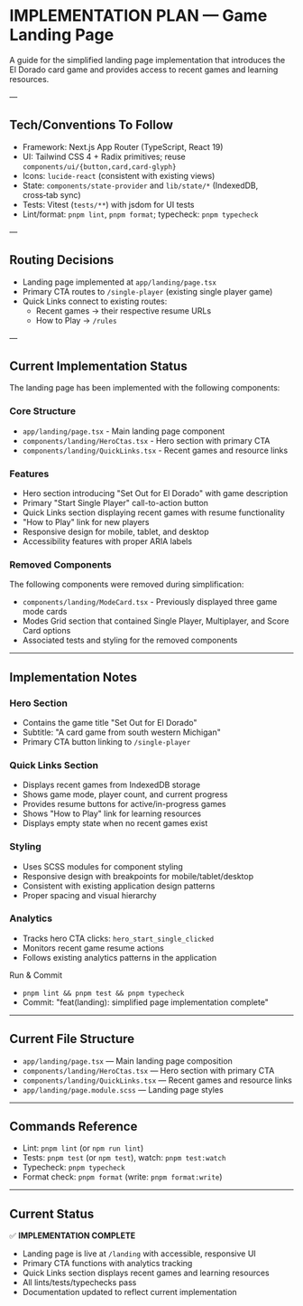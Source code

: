 # IMPLEMENTATION PLAN — Game Landing Page

A guide for the simplified landing page implementation that introduces the El Dorado card game and provides access to recent games and learning resources.

—

## Tech/Conventions To Follow

- Framework: Next.js App Router (TypeScript, React 19)
- UI: Tailwind CSS 4 + Radix primitives; reuse `components/ui/{button,card,card-glyph}`
- Icons: `lucide-react` (consistent with existing views)
- State: `components/state-provider` and `lib/state/*` (IndexedDB, cross‑tab sync)
- Tests: Vitest (`tests/**`) with jsdom for UI tests
- Lint/format: `pnpm lint`, `pnpm format`; typecheck: `pnpm typecheck`

—

## Routing Decisions

- Landing page implemented at `app/landing/page.tsx`
- Primary CTA routes to `/single-player` (existing single player game)
- Quick Links connect to existing routes:
  - Recent games → their respective resume URLs
  - How to Play → `/rules`

—

## Current Implementation Status

The landing page has been implemented with the following components:

### Core Structure
- `app/landing/page.tsx` - Main landing page component
- `components/landing/HeroCtas.tsx` - Hero section with primary CTA
- `components/landing/QuickLinks.tsx` - Recent games and resource links

### Features
- Hero section introducing "Set Out for El Dorado" with game description
- Primary "Start Single Player" call-to-action button
- Quick Links section displaying recent games with resume functionality
- "How to Play" link for new players
- Responsive design for mobile, tablet, and desktop
- Accessibility features with proper ARIA labels

### Removed Components
The following components were removed during simplification:
- `components/landing/ModeCard.tsx` - Previously displayed three game mode cards
- Modes Grid section that contained Single Player, Multiplayer, and Score Card options
- Associated tests and styling for the removed components

---

## Implementation Notes

### Hero Section
- Contains the game title "Set Out for El Dorado"
- Subtitle: "A card game from south western Michigan"
- Primary CTA button linking to `/single-player`

### Quick Links Section
- Displays recent games from IndexedDB storage
- Shows game mode, player count, and current progress
- Provides resume buttons for active/in-progress games
- Shows "How to Play" link for learning resources
- Displays empty state when no recent games exist

### Styling
- Uses SCSS modules for component styling
- Responsive design with breakpoints for mobile/tablet/desktop
- Consistent with existing application design patterns
- Proper spacing and visual hierarchy

### Analytics
- Tracks hero CTA clicks: `hero_start_single_clicked`
- Monitors recent game resume actions
- Follows existing analytics patterns in the application

Run & Commit

- `pnpm lint && pnpm test && pnpm typecheck`
- Commit: "feat(landing): simplified page implementation complete"

---

## Current File Structure

- `app/landing/page.tsx` — Main landing page composition
- `components/landing/HeroCtas.tsx` — Hero section with primary CTA
- `components/landing/QuickLinks.tsx` — Recent games and resource links
- `app/landing/page.module.scss` — Landing page styles

---

## Commands Reference

- Lint: `pnpm lint` (or `npm run lint`)
- Tests: `pnpm test` (or `npm test`), watch: `pnpm test:watch`
- Typecheck: `pnpm typecheck`
- Format check: `pnpm format` (write: `pnpm format:write`)

---

## Current Status

✅ **IMPLEMENTATION COMPLETE**

- Landing page is live at `/landing` with accessible, responsive UI
- Primary CTA functions with analytics tracking
- Quick Links section displays recent games and learning resources
- All lints/tests/typechecks pass
- Documentation updated to reflect current implementation
